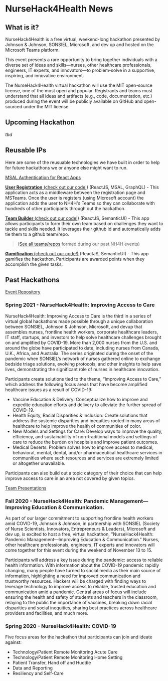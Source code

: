# NurseHack4Health News

## What is it?

NurseHack4Health is a free virtual, weekend-long hackathon presented by Johnson & Johnson, SONSIEL, Microsoft, and dev up and hosted on the Microsoft Teams platform. 

This event presents a rare opportunity to bring together individuals with a diverse set of ideas and skills—nurses, other healthcare professionals, engineers, IT experts, and innovators—to problem-solve in a supportive, inspiring, and innovative environment.

The NurseHack4Health virtual hackathon will use the MIT open-source license, one of the most open and popular. Registrants and teams must understand that all ideas and artifacts (e.g., code, documentation, etc.) produced during the event will be publicly available on GitHub and open-sourced under the MIT license.

## Upcoming Hackathon
*tbd*

## Reusable IPs 
Here are some of the reusuable technologies we have built in order to help for future hackathons we or anyone else might want to run.

[MSAL Authentication for React Apps](react-msal-auth.md)

[**User Registration** (check out our code!)](https://github.com/microsoft/NH4H-UserReg) (ReactJS, MSAL, GraphQL) - This application acts as a middleware between the registration page and MSTeams. Once the user is registers (using Microsoft account) the application adds the user to NH4H's Teams so they can collaborate with hundreds of other participants through out the hackathon.  

[**Team Builder** (check out our code!)](https://github.com/microsoft/NH4H-TeamBuilder) (ReactJS, SemanticUI) - This app allows participants to form their own team based on challenges they want to tackle and skills needed. It leverages their github id and automatically adds tie them to a github team/repo. 
 
> ([See all teams/repos](https://github.com/NurseHack4Health) formed during our past NH4H events)
                
[**Gamification** (check out our code!)](https://github.com/microsoft/NH4H-GamificationUI) (ReactJS, SemanticUI) - This app gamifies the hackathon. Participants are awarded points when they accomplish the given tasks.

## Past Hackathons
[Event Repository](https://github.com/NurseHack4Health)

### Spring 2021 - NurseHack4Health: Improving Access to Care

NurseHack4Health: Improving Access to Care is the third in a series of virtual global hackathons made possible through a unique collaboration between SONSIEL, Johnson & Johnson, Microsoft, and devup that assembles nurses, frontline health workers, corporate healthcare leaders, IT staff, startups, and investors to help solve healthcare challenges brought on and amplified by COVID-19. More than 2,000 nurses from the U.S. and around the globe have participated to date, including nurses from Canada, U.K., Africa, and Australia. The series originated during the onset of the pandemic when SONSIEL’s network of nurses gathered online to exchange bedside triage solutions, evolving protocols, and other insights to help save lives, demonstrating the significant role of nurses in healthcare innovation.

Participants create solutions tied to the theme, “Improving Access to Care,” which address the following focus areas that have become amplified healthcare issues as a result of COVID-19:

- Vaccine Education & Delivery: Conceptualize how to improve and expedite education efforts and delivery to alleviate the further spread of COVID-19.
- Health Equity, Racial Disparities & Inclusion: Create solutions that address the systemic disparities and inequities rooted in many areas of healthcare to help improve the health of communities of color.
- New Models and Settings for Care: Develop ways to improve the quality, efficiency, and sustainability of non-traditional models and settings of care to reduce the burden on hospitals and improve patient outcomes.
- Medical Deserts: Problem solves how to improve access to medical, behavioral, mental, dental, and/or pharmaceutical healthcare services in communities where such resources and services are extremely limited or altogether unavailable.

Participants can also build out a topic category of their choice that can help improve access to care in an area not covered by given topics. 

[Team Presentations](https://github.com/NurseHack4Health/NH4H2021SpringHackathon)

### Fall 2020 - NurseHack4Health: Pandemic Management—Improving Education & Communication.

As part of our larger commitment to supporting frontline health workers amid COVID-19, Johnson & Johnson, in partnership with SONSIEL (Society of Nurse Scientists, Innovators, Entrepreneurs & Leaders), Microsoft and dev up, is excited to host a free, virtual hackathon, "NurseHack4Health: Pandemic Management—Improving Education & Communication." Nurses, other healthcare professionals, engineers, IT experts and innovators will come together for this event during the weekend of November 13 to 15.

Participants will address a key issue during the pandemic: access to reliable health information. With information about the COVID-19 pandemic rapidly changing, many people have turned to social media as their main source of information, highlighting a need for improved communication and trustworthy resources. Hackers will be charged with finding ways to leverage technology to improve access to reliable, trusted education and communication amid a pandemic. Central areas of focus will include ensuring the health and safety of students and teachers in the classroom, relaying to the public the importance of vaccines, breaking down racial disparities and social inequities, sharing best practices across healthcare providers and facilities, and much more.

### Spring 2020 - NurseHack4Health: COVID-19

Five focus areas for the hackathon that participants can join and ideate against:

- Technology/Patient Remote Monitoring Acute Care
- Technology/Patient Remote Monitoring Home Setting
- Patient Transfer, Hand off and Huddle
- Data and Reporting
- Resiliency and Self-Care
